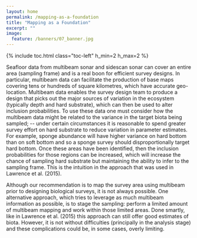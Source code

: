 ```yaml
---
layout: home
permalink: /mapping-as-a-foundation
title: "Mapping as a Foundation"
excerpt: ""
image:
  feature: /banners/07_banner.jpg
---
```

{% include toc.html class="toc-left" h_min=2 h_max=2 %}

Seafloor data from multibeam sonar and sidescan sonar can cover an entire area (sampling frame) and is a real boon for efficient survey designs. In particular, multibeam data can facilitate the production of base maps covering tens or hundreds of square kilometres, which have accurate geo-location. Multibeam data enables the survey design team to produce a design that picks out the major sources of variation in the ecosystem (typically depth and hard substrate), which can then be used to alter inclusion probabilities. To use these data one must consider how the multibeam data might be related to the variance in the target biota being sampled; -- under certain circumstances it is reasonable to spend greater survey effort on hard substrate to reduce variation in parameter estimates. For example, sponge abundance will have higher variance on hard bottom than on soft bottom and so a sponge survey should disproportionally target hard bottom. Once these areas have been identified, then the inclusion probabilities for those regions can be increased, which will increase the chance of sampling hard substrate but maintaining the ability to infer to the sampling frame. This is the intuition in the approach that was used in Lawrence et al. (2015).

 

Although our recommendation is to map the survey area using multibeam prior to designing biological surveys, it is not always possible. One alternative approach, which tries to leverage as much multibeam information as possible, is to stage the sampling: perform a limited amount of multibeam mapping and work within those limited areas. Done smartly, like in Lawrence et al. (2015) this approach can still offer good estimates of biota. However, it is not without difficulties (principally in the analysis stage) and these complications could be, in some cases, overly limiting.
